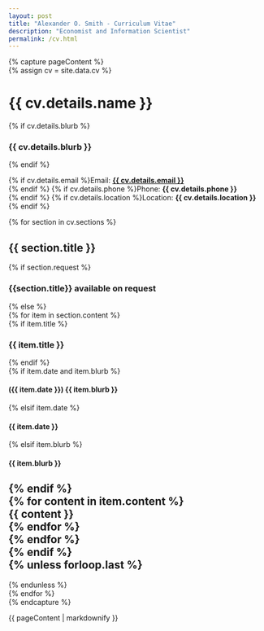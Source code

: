 ```yaml
---
layout: post
title: "Alexander O. Smith - Curriculum Vitae"
description: "Economist and Information Scientist"
permalink: /cv.html
---
```



{% capture pageContent %}  
{% assign cv = site.data.cv %}  
# {{ cv.details.name }}  
{% if cv.details.blurb %}  
### {{ cv.details.blurb }}
{% endif %}

{% if cv.details.email %}Email: **<a href="mailto:{{ cv.details.email }}">{{ cv.details.email }}</a>** <br />
{% endif %}
{% if cv.details.phone %}Phone: **{{ cv.details.phone }}** <br />{% endif %}
{% if cv.details.location %}Location: **{{ cv.details.location }}** <br />{% endif %}

{% for section in cv.sections %}  
## {{ section.title }}  
{% if section.request %}  
### {{section.title}} available on request  
{% else %}  
{% for item in section.content %}  
{% if item.title %}  
### {{ item.title }}  
{% endif %}  
{% if item.date and item.blurb %}  
#### ({{ item.date }}) {{ item.blurb }}  
{% elsif item.date %}  
#### {{ item.date }}  
{% elsif item.blurb %}  
#### {{ item.blurb }}  
{% endif %}  
{% for content in item.content %}  
{{ content }}  
{% endfor %}  
{% endfor %}  
{% endif %}  
{% unless forloop.last %}  
---
{% endunless %}  
{% endfor %}  
{% endcapture %}  

{{ pageContent | markdownify }}
